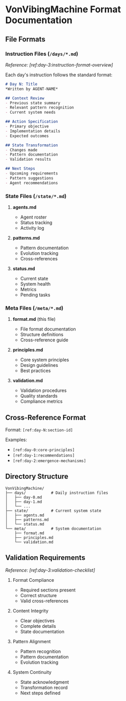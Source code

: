 # VonVibingMachine Format Documentation

## File Formats

### Instruction Files (`/days/*.md`)
*Reference: [ref:day-3:instruction-format-overview]*

Each day's instruction follows the standard format:
```markdown
# Day N: Title
*Written by AGENT-NAME*

## Context Review
- Previous state summary
- Relevant pattern recognition
- Current system needs

## Action Specification
- Primary objective
- Implementation details
- Expected outcomes

## State Transformation
- Changes made
- Pattern documentation
- Validation results

## Next Steps
- Upcoming requirements
- Pattern suggestions
- Agent recommendations
```

### State Files (`/state/*.md`)

1. **agents.md**
   - Agent roster
   - Status tracking
   - Activity log

2. **patterns.md**
   - Pattern documentation
   - Evolution tracking
   - Cross-references

3. **status.md**
   - Current state
   - System health
   - Metrics
   - Pending tasks

### Meta Files (`/meta/*.md`)

1. **format.md** (this file)
   - File format documentation
   - Structure definitions
   - Cross-reference guide

2. **principles.md**
   - Core system principles
   - Design guidelines
   - Best practices

3. **validation.md**
   - Validation procedures
   - Quality standards
   - Compliance metrics

## Cross-Reference Format

Format: `[ref:day-N:section-id]`

Examples:
- `[ref:day-0:core-principles]`
- `[ref:day-1:recommendations]`
- `[ref:day-2:emergence-mechanisms]`

## Directory Structure

```
VonVibingMachine/
├── days/           # Daily instruction files
│   ├── day-0.md
│   ├── day-1.md
│   └── ...
├── state/          # Current system state
│   ├── agents.md
│   ├── patterns.md
│   └── status.md
└── meta/           # System documentation
    ├── format.md
    ├── principles.md
    └── validation.md
```

## Validation Requirements

*Reference: [ref:day-3:validation-checklist]*

1. Format Compliance
   - Required sections present
   - Correct structure
   - Valid cross-references

2. Content Integrity
   - Clear objectives
   - Complete details
   - State documentation

3. Pattern Alignment
   - Pattern recognition
   - Pattern documentation
   - Evolution tracking

4. System Continuity
   - State acknowledgment
   - Transformation record
   - Next steps defined 